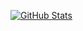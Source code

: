 
[![GitHub Stats](https://github-readme-stats.vercel.app/api?username=cheton&theme=default&show_icons=true&include_all_commits=true&count_private=true)](https://github.com/anuraghazra/github-readme-stats)

